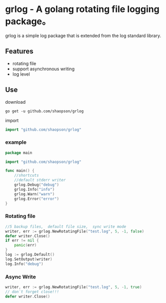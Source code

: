 # grlog - A golang rotating file logging package。

grlog is a simple log package that is extended from the log standard library.

## Features
*  rotating file
*  support asynchronous writing
*  log level

## Use
download
```shell
go get -u github.com/shaopson/grlog
```
import
```go
import "github.com/shaopson/grlog"
```

### example
```go
package main

import "github.com/shaopson/grlog"

func main() {
    //shortcuts
    //default stderr writer 
    grlog.Debug("debug")
    grlog.Info("info")
    grlog.Warn("warn")
    grlog.Error("error")
}

```

### Rotating file
```go
//5 backup files,  default file size,  sync write mode
writer, err := grlog.NewRotatingFile("test.log", 5, -1, false)
defer writer.Close()
if err != nil {
    panic(err)
}
log := grlog.Default()
log.SetOutput(writer)
log.Info("debug")
```

### Async Write
```go
writer, err := grlog.NewRotatingFile("test.log", 5, -1, true)
// don`t forget close!!!
defer writer.Close()
```

